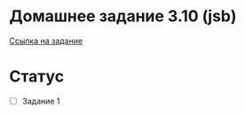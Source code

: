 # Домашнее задание 3.10 (jsb)
[Ссылка на задание](https://skyengpublic.notion.site/3-10-2-3b5c37f395ca43678cced886de2e55bc)
# Статус
- [ ] Задание 1


